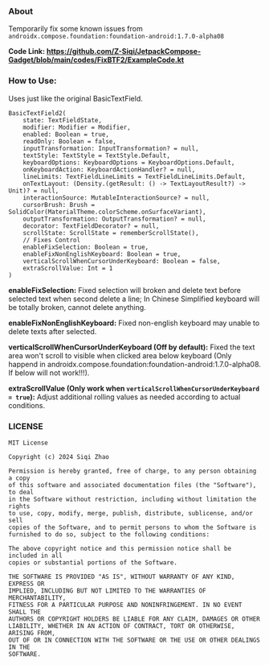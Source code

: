 ### About

Temporarily fix some known issues from `androidx.compose.foundation:foundation-android:1.7.0-alpha08`

**Code Link: https://github.com/Z-Siqi/JetpackCompose-Gadget/blob/main/codes/FixBTF2/ExampleCode.kt**

### How to Use:

Uses just like the original BasicTextField.

````
BasicTextField2(
    state: TextFieldState,
    modifier: Modifier = Modifier,
    enabled: Boolean = true,
    readOnly: Boolean = false,
    inputTransformation: InputTransformation? = null,
    textStyle: TextStyle = TextStyle.Default,
    keyboardOptions: KeyboardOptions = KeyboardOptions.Default,
    onKeyboardAction: KeyboardActionHandler? = null,
    lineLimits: TextFieldLineLimits = TextFieldLineLimits.Default,
    onTextLayout: (Density.(getResult: () -> TextLayoutResult?) -> Unit)? = null,
    interactionSource: MutableInteractionSource? = null,
    cursorBrush: Brush = SolidColor(MaterialTheme.colorScheme.onSurfaceVariant),
    outputTransformation: OutputTransformation? = null,
    decorator: TextFieldDecorator? = null,
    scrollState: ScrollState = rememberScrollState(),
    // Fixes Control
    enableFixSelection: Boolean = true,
    enableFixNonEnglishKeyboard: Boolean = true,
    verticalScrollWhenCursorUnderKeyboard: Boolean = false,
    extraScrollValue: Int = 1
)
````

**enableFixSelection:**
Fixed selection will broken and delete text before selected text when second delete a line; In Chinese Simplified keyboard will be totally broken, cannot delete anything.

**enableFixNonEnglishKeyboard:**
Fixed non-english keyboard may unable to delete texts after selected.

**verticalScrollWhenCursorUnderKeyboard (Off by default):**
Fixed the text area won't scroll to visible when clicked area below keyboard (Only happend in androidx.compose.foundation:foundation-android:1.7.0-alpha08. If below will not work!!!).

**extraScrollValue (Only work when `verticalScrollWhenCursorUnderKeyboard = true`):**
Adjust additional rolling values as needed according to actual conditions.

### LICENSE

````
MIT License

Copyright (c) 2024 Siqi Zhao

Permission is hereby granted, free of charge, to any person obtaining a copy
of this software and associated documentation files (the "Software"), to deal
in the Software without restriction, including without limitation the rights
to use, copy, modify, merge, publish, distribute, sublicense, and/or sell
copies of the Software, and to permit persons to whom the Software is
furnished to do so, subject to the following conditions:

The above copyright notice and this permission notice shall be included in all
copies or substantial portions of the Software.

THE SOFTWARE IS PROVIDED "AS IS", WITHOUT WARRANTY OF ANY KIND, EXPRESS OR
IMPLIED, INCLUDING BUT NOT LIMITED TO THE WARRANTIES OF MERCHANTABILITY,
FITNESS FOR A PARTICULAR PURPOSE AND NONINFRINGEMENT. IN NO EVENT SHALL THE
AUTHORS OR COPYRIGHT HOLDERS BE LIABLE FOR ANY CLAIM, DAMAGES OR OTHER
LIABILITY, WHETHER IN AN ACTION OF CONTRACT, TORT OR OTHERWISE, ARISING FROM,
OUT OF OR IN CONNECTION WITH THE SOFTWARE OR THE USE OR OTHER DEALINGS IN THE
SOFTWARE.
````
